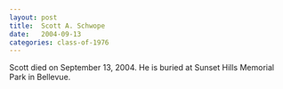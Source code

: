 ```yaml
---
layout: post
title:  Scott A. Schwope
date:   2004-09-13
categories: class-of-1976
---
```

Scott died on September 13, 2004.  He is buried at Sunset Hills Memorial Park in Bellevue.

